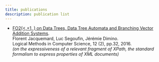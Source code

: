 ```yaml
---
title: publications
description: publication list
---
```




- [FO2(<,+1, ) on Data Trees, Data Tree Automata and Branching Vector Addition Systems](https://hal.inria.fr/hal-00769249v3).  
  Florent Jacquemard, Luc Segoufin, Jérémie Dimino.   
  Logical Methods in Computer Science, 12 (2), pp.32, 2016.  
  *(on the expressiveness of a relevant fragment of XPath, the standard formalism to express properties of XML documents)*

